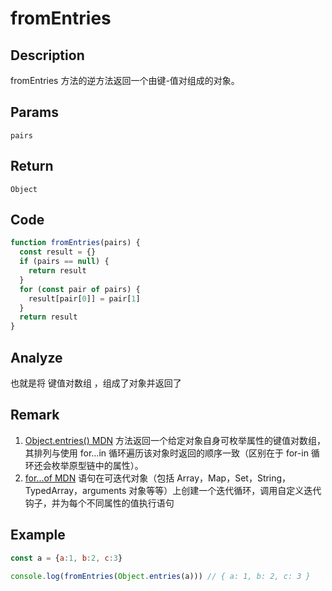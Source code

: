 # fromEntries

## Description
fromEntries 方法的逆方法返回一个由键-值对组成的对象。
## Params
`pairs`
## Return
`Object`

## Code
```js
function fromEntries(pairs) {
  const result = {}
  if (pairs == null) {
    return result
  }
  for (const pair of pairs) {
    result[pair[0]] = pair[1]
  }
  return result
}
```
## Analyze
也就是将 键值对数组 ，组成了对象并返回了
## Remark
1. [Object.entries() MDN](https://developer.mozilla.org/zh-CN/docs/Web/JavaScript/Reference/Global_Objects/Object/entries) 方法返回一个给定对象自身可枚举属性的键值对数组，其排列与使用 for...in 循环遍历该对象时返回的顺序一致（区别在于 for-in 循环还会枚举原型链中的属性）。
2. [for...of MDN](https://developer.mozilla.org/zh-CN/docs/Web/JavaScript/Reference/Statements/for...of) 语句在可迭代对象（包括 Array，Map，Set，String，TypedArray，arguments 对象等等）上创建一个迭代循环，调用自定义迭代钩子，并为每个不同属性的值执行语句
## Example
```js
const a = {a:1, b:2, c:3}

console.log(fromEntries(Object.entries(a))) // { a: 1, b: 2, c: 3 }
```

